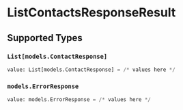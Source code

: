 # ListContactsResponseResult


## Supported Types

### `List[models.ContactResponse]`

```python
value: List[models.ContactResponse] = /* values here */
```

### `models.ErrorResponse`

```python
value: models.ErrorResponse = /* values here */
```

